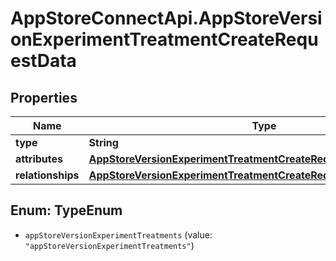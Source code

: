 # AppStoreConnectApi.AppStoreVersionExperimentTreatmentCreateRequestData

## Properties

Name | Type | Description | Notes
------------ | ------------- | ------------- | -------------
**type** | **String** |  | 
**attributes** | [**AppStoreVersionExperimentTreatmentCreateRequestDataAttributes**](AppStoreVersionExperimentTreatmentCreateRequestDataAttributes.md) |  | 
**relationships** | [**AppStoreVersionExperimentTreatmentCreateRequestDataRelationships**](AppStoreVersionExperimentTreatmentCreateRequestDataRelationships.md) |  | [optional] 



## Enum: TypeEnum


* `appStoreVersionExperimentTreatments` (value: `"appStoreVersionExperimentTreatments"`)




